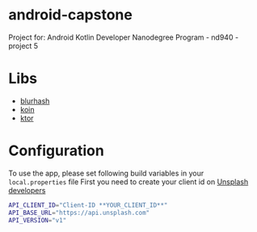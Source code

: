 # android-capstone
Project for: Android Kotlin Developer Nanodegree Program - nd940 - project 5

# Libs
* [blurhash](https://github.com/woltapp/blurhash)
* [koin](https://insert-koin.io)
* [ktor](https://ktor.io)

# Configuration
To use the app, please set following build variables in your `local.properties` file
First you need to create your client id on [Unsplash developers](https://unsplash.com/developers) 
```bash
API_CLIENT_ID="Client-ID **YOUR_CLIENT_ID**"
API_BASE_URL="https://api.unsplash.com"
API_VERSION="v1"
```

